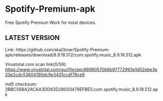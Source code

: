 # Spotify-Premium-apk
Free Spotify Premium 
Work for most devices.

<h2>LATEST VERSION</h2>
Link: https://github.com/skal3mar/Spotify-Premium-apk/releases/download/8.9.18.512/com.spotify.music_8.9.18.512.apk

Virustotal.com scan link(0/59): https://www.virustotal.com/gui/file/aec88990570b6b97772993e1d02ebe3e20e2cdc53604190dc9e3431ccdf78ce9

md5 checksum: 2BBC568A2ACAA3DD83D28003479EFBE5:com.spotify.music_8.9.18.512.apk



